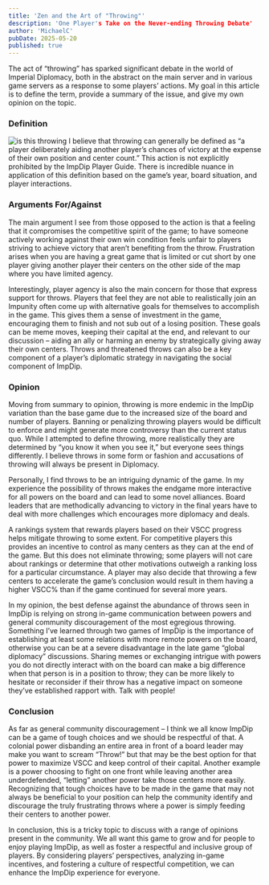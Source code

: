 ```yaml
---
title: 'Zen and the Art of "Throwing"'
description: 'One Player's Take on the Never-ending Throwing Debate'
author: 'MichaelC'
pubDate: 2025-05-20
published: true
---
```


The act of “throwing” has sparked significant debate in the world of Imperial Diplomacy, both in the abstract on the main server and in various game servers as a response to some players’ actions. My goal in this article is to define the term, provide a summary of the issue, and give my own opinion on the topic.

### Definition
![is this throwing](/imperialrealm/zen-and-the-art-of-throwing/throwingmeme.jpg)
I believe that throwing can generally be defined as “a player deliberately aiding another player’s chances of victory at the expense of their own position and center count.” This action is not explicitly prohibited by the ImpDip Player Guide. There is incredible nuance in application of this definition based on the game’s year, board situation, and player interactions. 

### Arguments For/Against

The main argument I see from those opposed to the action is that a feeling that it compromises the competitive spirit of the game; to have someone actively working against their own win condition feels unfair to players striving to achieve victory that aren’t benefiting from the throw. Frustration arises when you are having a great game that is limited or cut short by one player giving another player their centers on the other side of the map where you have limited agency.

Interestingly, player agency is also the main concern for those that express support for throws. Players that feel they are not able to realistically join an Impunity often come up with alternative goals for themselves to accomplish in the game. This gives them a sense of investment in the game, encouraging them to finish and not sub out of a losing position. These goals can be meme moves, keeping their capital at the end, and relevant to our discussion – aiding an ally or harming an enemy by strategically giving away their own centers. Throws and threatened throws can also be a key component of a player’s diplomatic strategy in navigating the social component of ImpDip.

### Opinion

Moving from summary to opinion, throwing is more endemic in the ImpDip variation than the base game due to the increased size of the board and number of players. Banning or penalizing throwing players would be difficult to enforce and might generate more controversy than the current status quo. While I attempted to define throwing, more realistically they are determined by “you know it when you see it,” but everyone sees things differently. I believe throws in some form or fashion and accusations of throwing will always be present in Diplomacy.

Personally, I find throws to be an intriguing dynamic of the game. In my experience the possibility of throws makes the endgame more interactive for all powers on the board and can lead to some novel alliances. Board leaders that are methodically advancing to victory in the final years have to deal with more challenges which encourages more diplomacy and deals. 

A rankings system that rewards players based on their VSCC progress helps mitigate throwing to some extent. For competitive players this provides an incentive to control as many centers as they can at the end of the game. But this does not eliminate throwing; some players will not care about rankings or determine that other motivations outweigh a ranking loss for a particular circumstance. A player may also decide that throwing a few centers to accelerate the game’s conclusion would result in them having a higher VSCC% than if the game continued for several more years.

In my opinion, the best defense against the abundance of throws seen in ImpDip is relying on strong in-game communication between powers and general community discouragement of the most egregious throwing. Something I’ve learned through two games of ImpDip is the importance of establishing at least some relations with more remote powers on the board, otherwise you can be at a severe disadvantage in the late game “global diplomacy” discussions. Sharing memes or exchanging intrigue with powers you do not directly interact with on the board can make a big difference when that person is in a position to throw; they can be more likely to hesitate or reconsider if their throw has a negative impact on someone they’ve established rapport with. Talk with people!


### Conclusion

As far as general community discouragement – I think we all know ImpDip can be a game of tough choices and we should be respectful of that. A colonial power disbanding an entire area in front of a board leader may make you want to scream “Throw!” but that may be the best option for that power to maximize VSCC and keep control of their capital. Another example is a power choosing to fight on one front while leaving another area underdefended, “letting” another power take those centers more easily. Recognizing that tough choices have to be made in the game that may not always be beneficial to your position can help the community identify and discourage the truly frustrating throws where a power is simply feeding their centers to another power.

In conclusion, this is a tricky topic to discuss with a range of opinions present in the community. We all want this game to grow and for people to enjoy playing ImpDip, as well as foster a respectful and inclusive group of players. By considering players’ perspectives, analyzing in-game incentives, and fostering a culture of respectful competition, we can enhance the ImpDip experience for everyone.


